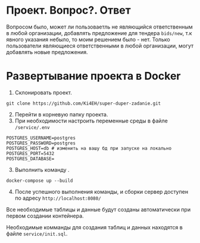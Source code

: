 # Проект. Вопрос?. Ответ
Вопросом было, может ли пользоваетль не являющийся ответственным в любой организации, добавлять предложение для тендера `bids/new`, т.к явного указания небыло, то моим решением было - нет. Только пользователи являющиеся ответственными в любой организации, могут добавлять новые предложения.

# Развертывание проекта в Docker
1. Склонировать проект.
```shell
git clone https://github.com/Ki4EH/super-duper-zadanie.git
```
2. Перейти в корневую папку проекта.
3. При необходимости настроить переменные среды в файле `/service/.env`
```env
POSTGRES_USERNAME=postgres
POSTGRES_PASSWORD=postgres
POSTGRES_HOST=db # изменить на вашу бд при запуске на локально
POSTGRES_PORT=5432
POSTGRES_DATABASE=
```
3. Выполнить команду .
```shell
docker-compose up --build
```
4. После успешного выполнения команды, и сборки сервер доступен по адресу `http://localhost:8080/`

Все необходимые таблицы и данные будут созданы автоматически при первом создании контейнера.

Необходимые комманды для создания таблиц и данных находятся в файле `service/init.sql`.

